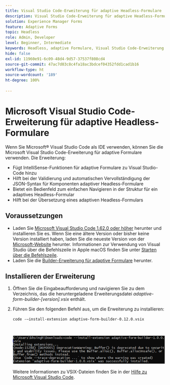 ```yaml
---
title: Visual Studio Code-Erweiterung für adaptive Headless-Formulare
description: Visual Studio Code-Erweiterung für adaptive Headless-Formulare
solution: Experience Manager Forms
feature: Adaptive Forms
topic: Headless
role: Admin, Developer
level: Beginner, Intermediate
keywords: Headless, adaptive Formulare, Visual Studio Code-Erweiterung
hide: false
exl-id: 11960e91-6c09-48d4-9d57-37537f808cd4
source-git-commit: 47ac7d03c8c4fa18ac3bdcef04352fdd1cad1b16
workflow-type: ht
source-wordcount: '189'
ht-degree: 100%

---
```


# Microsoft Visual Studio Code-Erweiterung für adaptive Headless-Formulare

Wenn Sie Microsoft® Visual Studio Code als IDE verwenden, können Sie die Microsoft Visual Studio Code-Erweiterung für adaptive Formulare verwenden. Die Erweiterung:

* Fügt IntelliSense-Funktionen für adaptive Formulare zu Visual Studio-Code hinzu
* Hilft bei der Validierung und automatischen Vervollständigung der JSON-Syntax für Komponenten adaptiver Headless-Formulare
* Bietet ein Bedienfeld zum einfachen Navigieren in der Struktur für ein adaptives Headless-Formular
* Hilft bei der Übersetzung eines adaptiven Headless-Formulars

<!-- 

The extension o easily navigate the structure 

Adobe provides an extension for Microsoft&reg; Visual Studio Code to make it easier for you to navigate structure and develop Headless adaptive forms in Visual Studio Code. The extension adds Adaptive Forms related IntelliSense capabilities and helps auto-complete Headless adaptive forms JSON syntax. It also adds a panel, titled Forms Tree, to help navigate structure of Headless adaptive form. 

-->

## Voraussetzungen

* Laden Sie [Microsoft Visual Studio Code 1.62.0 oder höher](https://code.visualstudio.com/docs/supporting/FAQ#_how-do-i-find-the-version) herunter und installieren Sie es. Wenn Sie eine ältere Version oder bisher keine Version installiert haben, laden Sie die neueste Version von der [Microsoft-Website](https://code.visualstudio.com/docs/setup/setup-overview) herunter. Informationen zur Verwendung von Visual Studio über die Befehlszeile in Apple macOS finden Sie unter [Starten über die Befehlszeile](https://code.visualstudio.com/docs/setup/mac#_launching-from-the-command-line).
* Laden Sie die [Builder-Erweiterung für adaptive Formulare](/help/assets/adaptive-form-builder-0.12.0.vsix) herunter.

## Installieren der Erweiterung

1. Öffnen Sie die Eingabeaufforderung und navigieren Sie zu dem Verzeichnis, das die heruntergeladene Erweiterungsdatei *adaptive-form-builder-[version].vsix* enthält.

1. Führen Sie den folgenden Befehl aus, um die Erweiterung zu installieren:

   `code -–install-extension adaptive-form-builder-0.12.0.vsix`

   <br>

   ![Installieren der Erweiterung](/help/assets/install-extension.png)


   Weitere Informationen zu VSIX-Dateien finden Sie in der [Hilfe zu Microsoft Visual Studio Code](https://code.visualstudio.com/docs/editor/extension-marketplace#_install-from-a-vsix).
